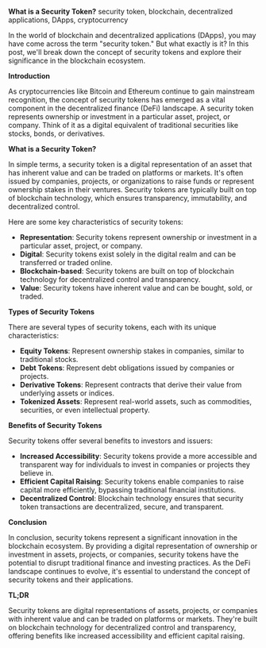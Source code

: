 **What is a Security Token?**
security token, blockchain, decentralized applications, DApps, cryptocurrency

In the world of blockchain and decentralized applications (DApps), you may have come across the term "security token." But what exactly is it? In this post, we'll break down the concept of security tokens and explore their significance in the blockchain ecosystem.

**Introduction**

As cryptocurrencies like Bitcoin and Ethereum continue to gain mainstream recognition, the concept of security tokens has emerged as a vital component in the decentralized finance (DeFi) landscape. A security token represents ownership or investment in a particular asset, project, or company. Think of it as a digital equivalent of traditional securities like stocks, bonds, or derivatives.

**What is a Security Token?**

In simple terms, a security token is a digital representation of an asset that has inherent value and can be traded on platforms or markets. It's often issued by companies, projects, or organizations to raise funds or represent ownership stakes in their ventures. Security tokens are typically built on top of blockchain technology, which ensures transparency, immutability, and decentralized control.

Here are some key characteristics of security tokens:

* **Representation**: Security tokens represent ownership or investment in a particular asset, project, or company.
* **Digital**: Security tokens exist solely in the digital realm and can be transferred or traded online.
* **Blockchain-based**: Security tokens are built on top of blockchain technology for decentralized control and transparency.
* **Value**: Security tokens have inherent value and can be bought, sold, or traded.

**Types of Security Tokens**

There are several types of security tokens, each with its unique characteristics:

* **Equity Tokens**: Represent ownership stakes in companies, similar to traditional stocks.
* **Debt Tokens**: Represent debt obligations issued by companies or projects.
* **Derivative Tokens**: Represent contracts that derive their value from underlying assets or indices.
* **Tokenized Assets**: Represent real-world assets, such as commodities, securities, or even intellectual property.

**Benefits of Security Tokens**

Security tokens offer several benefits to investors and issuers:

* **Increased Accessibility**: Security tokens provide a more accessible and transparent way for individuals to invest in companies or projects they believe in.
* **Efficient Capital Raising**: Security tokens enable companies to raise capital more efficiently, bypassing traditional financial institutions.
* **Decentralized Control**: Blockchain technology ensures that security token transactions are decentralized, secure, and transparent.

**Conclusion**

In conclusion, security tokens represent a significant innovation in the blockchain ecosystem. By providing a digital representation of ownership or investment in assets, projects, or companies, security tokens have the potential to disrupt traditional finance and investing practices. As the DeFi landscape continues to evolve, it's essential to understand the concept of security tokens and their applications.

**TL;DR**

Security tokens are digital representations of assets, projects, or companies with inherent value and can be traded on platforms or markets. They're built on blockchain technology for decentralized control and transparency, offering benefits like increased accessibility and efficient capital raising.